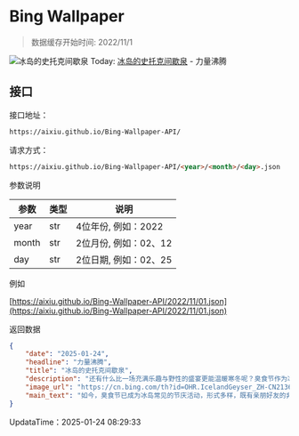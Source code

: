 # Bing Wallpaper

> 数据缓存开始时间: 2022/11/1

![冰岛的史托克间歇泉](https://cn.bing.com/th?id=OHR.IcelandGeyser_ZH-CN2136665867_1920x1080.webp)
Today: [冰岛的史托克间歇泉](https://cn.bing.com/th?id=OHR.IcelandGeyser_ZH-CN2136665867_1920x1080.webp) - 力量沸腾

## 接口

接口地址：

```html
https://aixiu.github.io/Bing-Wallpaper-API/
```

请求方式：

```html
https://aixiu.github.io/Bing-Wallpaper-API/<year>/<month>/<day>.json
```

参数说明

| 参数 | 类型 | 说明 |
| - | - | - |
| year | str | 4位年份, 例如：2022 |
| month | str | 2位月份, 例如：02、12 |
| day | str | 2位日期, 例如：02、25 |

例如

[https://aixiu.github.io/Bing-Wallpaper-API/2022/11/01.json](https://aixiu.github.io/Bing-Wallpaper-API/2022/11/01.json)

返回数据

```json
{
    "date": "2025-01-24",
    "headline": "力量沸腾",
    "title": "冰岛的史托克间歇泉",
    "description": "还有什么比一场充满乐趣与野性的盛宴更能温暖寒冬呢？臭食节作为冰岛的冬至节，邀请人们深入体验传统文化。这一庆祝活动围绕生存、文化和社区展开，可追溯至维京时代，当时冰岛人用它祭祀雷神托尔。如今，人们聚在一起，通过享用发酵鲨鱼肉、熏羊肉、黑麦面包及‘黑死神’布伦尼温烈酒等当地美食来庆祝这一节日。",
    "image_url": "https://cn.bing.com/th?id=OHR.IcelandGeyser_ZH-CN2136665867_1920x1080.webp",
    "main_text": "如今，臭食节已成为冰岛常见的节庆活动，形式多样，既有亲朋好友的非正式聚餐，也有舞台表演和餐后舞会等大型活动。这些大型庆典通常由社团组织、冰岛侨民协会或乡村地方节日主办。"
}
```

UpdataTime：2025-01-24 08:29:33

